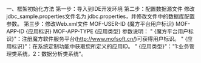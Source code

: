 一、框架初始化方法
第一步：导入到IDE开发环境
第二步：配置数据源文件
					修改 jdbc_sample.properties文件名为 jdbc.properties，并修改文件中的数据库配置参数。
第三步：修改Web.xml文件
			<context-param>
						    <param-name>MOF-USER-ID</param-name>
						    <param-value>{魔方平台用户标识}</param-value>
						  </context-param>
						  <context-param>
						    <param-name>MOF-APP-ID</param-name>
						    <param-value>{应用标识}</param-value>
						  </context-param>
						  <context-param>
						    <param-name>MOF-APP-TYPE</param-name>
						    <param-value>{应用类型}</param-value>
			</context-param>
参数说明：
 " {魔方平台用户标识}"：注册魔方软件服务平台(http://www.mofsoft.cn/)可获得用户标识。
 " {应用标识}"：在系统定制功能中获取您所定义的应用ID。
 " {应用类型}"："1:业务管理类系统，2：数据分析类系统"。
		
